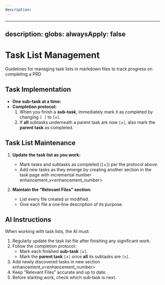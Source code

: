 ```yaml
---
description: 
---
```


---
description: 
globs: 
alwaysApply: false
---
# Task List Management

Guidelines for managing task lists in markdown files to track progress on completing a PRD

## Task Implementation
- **One sub-task at a time:** 
- **Completion protocol:**  
  1. When you finish a **sub‑task**, immediately mark it as completed by changing `[ ]` to `[x]`.  
  2. If **all** subtasks underneath a parent task are now `[x]`, also mark the **parent task** as completed.  

## Task List Maintenance

1. **Update the task list as you work:**
   - Mark tasks and subtasks as completed (`[x]`) per the protocol above.
   - Add new tasks as they emerge by creating another section in the task page with incremental number enhancement_v<enhancement_number>

2. **Maintain the “Relevant Files” section:**
   - List every file created or modified.
   - Give each file a one‑line description of its purpose.

## AI Instructions

When working with task lists, the AI must:

1. Regularly update the task list file after finishing any significant work.
2. Follow the completion protocol:
   - Mark each finished **sub‑task** `[x]`.
   - Mark the **parent task** `[x]` once **all** its subtasks are `[x]`.
3. Add newly discovered tasks in new section enhancement_v<enhancement_number>
4. Keep “Relevant Files” accurate and up to date.
5. Before starting work, check which sub‑task is next.